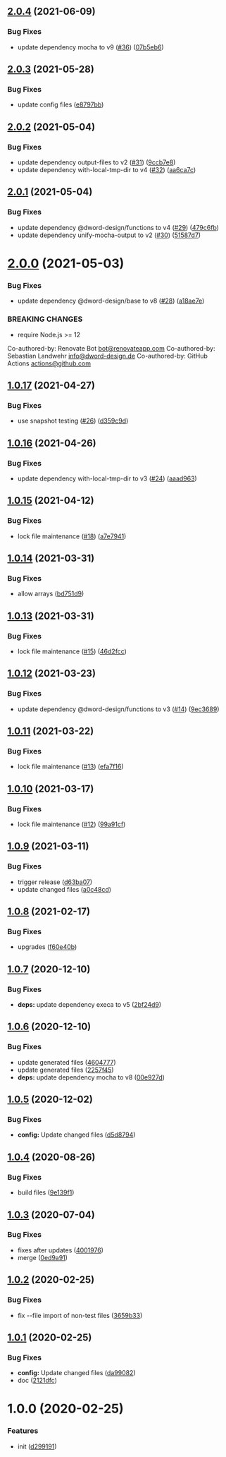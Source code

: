 ## [2.0.4](https://github.com/dword-design/mocha-ui-exports-auto-describe/compare/v2.0.3...v2.0.4) (2021-06-09)


### Bug Fixes

* update dependency mocha to v9 ([#36](https://github.com/dword-design/mocha-ui-exports-auto-describe/issues/36)) ([07b5eb6](https://github.com/dword-design/mocha-ui-exports-auto-describe/commit/07b5eb645f1861b1c2ee7d984c86e146762f6b4c))

## [2.0.3](https://github.com/dword-design/mocha-ui-exports-auto-describe/compare/v2.0.2...v2.0.3) (2021-05-28)


### Bug Fixes

* update config files ([e8797bb](https://github.com/dword-design/mocha-ui-exports-auto-describe/commit/e8797bbbb8bd22d1c2ef3a8a332437d4a7d16f41))

## [2.0.2](https://github.com/dword-design/mocha-ui-exports-auto-describe/compare/v2.0.1...v2.0.2) (2021-05-04)


### Bug Fixes

* update dependency output-files to v2 ([#31](https://github.com/dword-design/mocha-ui-exports-auto-describe/issues/31)) ([9ccb7e8](https://github.com/dword-design/mocha-ui-exports-auto-describe/commit/9ccb7e81d97198b43951b43b9ffd6484efddc6c1))
* update dependency with-local-tmp-dir to v4 ([#32](https://github.com/dword-design/mocha-ui-exports-auto-describe/issues/32)) ([aa6ca7c](https://github.com/dword-design/mocha-ui-exports-auto-describe/commit/aa6ca7c8701cb8344509571128c6fabf65cb1768))

## [2.0.1](https://github.com/dword-design/mocha-ui-exports-auto-describe/compare/v2.0.0...v2.0.1) (2021-05-04)


### Bug Fixes

* update dependency @dword-design/functions to v4 ([#29](https://github.com/dword-design/mocha-ui-exports-auto-describe/issues/29)) ([479c6fb](https://github.com/dword-design/mocha-ui-exports-auto-describe/commit/479c6fb98462a376347e8d3ad87e2cecd25f989e))
* update dependency unify-mocha-output to v2 ([#30](https://github.com/dword-design/mocha-ui-exports-auto-describe/issues/30)) ([51587d7](https://github.com/dword-design/mocha-ui-exports-auto-describe/commit/51587d7dfc2bd9ef53c4ae9dfda519c65507c252))

# [2.0.0](https://github.com/dword-design/mocha-ui-exports-auto-describe/compare/v1.0.17...v2.0.0) (2021-05-03)


### Bug Fixes

* update dependency @dword-design/base to v8 ([#28](https://github.com/dword-design/mocha-ui-exports-auto-describe/issues/28)) ([a18ae7e](https://github.com/dword-design/mocha-ui-exports-auto-describe/commit/a18ae7e27f1e27388b3bfd0f555e82c54a03af12))


### BREAKING CHANGES

* require Node.js >= 12

Co-authored-by: Renovate Bot <bot@renovateapp.com>
Co-authored-by: Sebastian Landwehr <info@dword-design.de>
Co-authored-by: GitHub Actions <actions@github.com>

## [1.0.17](https://github.com/dword-design/mocha-ui-exports-auto-describe/compare/v1.0.16...v1.0.17) (2021-04-27)


### Bug Fixes

* use snapshot testing ([#26](https://github.com/dword-design/mocha-ui-exports-auto-describe/issues/26)) ([d359c9d](https://github.com/dword-design/mocha-ui-exports-auto-describe/commit/d359c9d4daff93a3971a6f430586f7183d586da5))

## [1.0.16](https://github.com/dword-design/mocha-ui-exports-auto-describe/compare/v1.0.15...v1.0.16) (2021-04-26)


### Bug Fixes

* update dependency with-local-tmp-dir to v3 ([#24](https://github.com/dword-design/mocha-ui-exports-auto-describe/issues/24)) ([aaad963](https://github.com/dword-design/mocha-ui-exports-auto-describe/commit/aaad963f963e39df120ffdb7e5c65619b91f4c36))

## [1.0.15](https://github.com/dword-design/mocha-ui-exports-auto-describe/compare/v1.0.14...v1.0.15) (2021-04-12)


### Bug Fixes

* lock file maintenance ([#18](https://github.com/dword-design/mocha-ui-exports-auto-describe/issues/18)) ([a7e7941](https://github.com/dword-design/mocha-ui-exports-auto-describe/commit/a7e7941cad8f694f0eadb1a170d873e0d6afe059))

## [1.0.14](https://github.com/dword-design/mocha-ui-exports-auto-describe/compare/v1.0.13...v1.0.14) (2021-03-31)


### Bug Fixes

* allow arrays ([bd751d9](https://github.com/dword-design/mocha-ui-exports-auto-describe/commit/bd751d946ab7bf473145725cb6ade1901b28962f))

## [1.0.13](https://github.com/dword-design/mocha-ui-exports-auto-describe/compare/v1.0.12...v1.0.13) (2021-03-31)


### Bug Fixes

* lock file maintenance ([#15](https://github.com/dword-design/mocha-ui-exports-auto-describe/issues/15)) ([46d2fcc](https://github.com/dword-design/mocha-ui-exports-auto-describe/commit/46d2fccb6dc3ff411804a70fcf7d8e7224e88d05))

## [1.0.12](https://github.com/dword-design/mocha-ui-exports-auto-describe/compare/v1.0.11...v1.0.12) (2021-03-23)


### Bug Fixes

* update dependency @dword-design/functions to v3 ([#14](https://github.com/dword-design/mocha-ui-exports-auto-describe/issues/14)) ([9ec3689](https://github.com/dword-design/mocha-ui-exports-auto-describe/commit/9ec3689336eeaea5cc9d670be7685656683a76be))

## [1.0.11](https://github.com/dword-design/mocha-ui-exports-auto-describe/compare/v1.0.10...v1.0.11) (2021-03-22)


### Bug Fixes

* lock file maintenance ([#13](https://github.com/dword-design/mocha-ui-exports-auto-describe/issues/13)) ([efa7f16](https://github.com/dword-design/mocha-ui-exports-auto-describe/commit/efa7f16fa26a14769eb322ed610d8d01a14fd06a))

## [1.0.10](https://github.com/dword-design/mocha-ui-exports-auto-describe/compare/v1.0.9...v1.0.10) (2021-03-17)


### Bug Fixes

* lock file maintenance ([#12](https://github.com/dword-design/mocha-ui-exports-auto-describe/issues/12)) ([99a91cf](https://github.com/dword-design/mocha-ui-exports-auto-describe/commit/99a91cfe4c6551c43e6803bf9e4793cb774dce34))

## [1.0.9](https://github.com/dword-design/mocha-ui-exports-auto-describe/compare/v1.0.8...v1.0.9) (2021-03-11)


### Bug Fixes

* trigger release ([d63ba07](https://github.com/dword-design/mocha-ui-exports-auto-describe/commit/d63ba073a83d59cc56a7b35539ed15688ca59460))
* update changed files ([a0c48cd](https://github.com/dword-design/mocha-ui-exports-auto-describe/commit/a0c48cd1562d3bb290e99488caf12b4784f1022c))

## [1.0.8](https://github.com/dword-design/mocha-ui-exports-auto-describe/compare/v1.0.7...v1.0.8) (2021-02-17)


### Bug Fixes

* upgrades ([f60e40b](https://github.com/dword-design/mocha-ui-exports-auto-describe/commit/f60e40be78aa1c1f4a8eb50742c551972d6a9938))

## [1.0.7](https://github.com/dword-design/mocha-ui-exports-auto-describe/compare/v1.0.6...v1.0.7) (2020-12-10)


### Bug Fixes

* **deps:** update dependency execa to v5 ([2bf24d9](https://github.com/dword-design/mocha-ui-exports-auto-describe/commit/2bf24d909f2ce3d39dc1e23a661c7bace63af1bc))

## [1.0.6](https://github.com/dword-design/mocha-ui-exports-auto-describe/compare/v1.0.5...v1.0.6) (2020-12-10)


### Bug Fixes

* update generated files ([4604777](https://github.com/dword-design/mocha-ui-exports-auto-describe/commit/46047779b16b2f084c37e1da39d607d970b7a34b))
* update generated files ([2257f45](https://github.com/dword-design/mocha-ui-exports-auto-describe/commit/2257f45e0441ea801538e1483c6738e1f02b02b5))
* **deps:** update dependency mocha to v8 ([00e927d](https://github.com/dword-design/mocha-ui-exports-auto-describe/commit/00e927d7861aa29834fad240287e4a37ba0137af))

## [1.0.5](https://github.com/dword-design/mocha-ui-exports-auto-describe/compare/v1.0.4...v1.0.5) (2020-12-02)


### Bug Fixes

* **config:** Update changed files ([d5d8794](https://github.com/dword-design/mocha-ui-exports-auto-describe/commit/d5d87943751083bccd2bc25da23d38bf95d38e07))

## [1.0.4](https://github.com/dword-design/mocha-ui-exports-auto-describe/compare/v1.0.3...v1.0.4) (2020-08-26)


### Bug Fixes

* build files ([9e139f1](https://github.com/dword-design/mocha-ui-exports-auto-describe/commit/9e139f1c1ff14cee5ee94daea11716f8bee4d6dc))

## [1.0.3](https://github.com/dword-design/mocha-ui-exports-auto-describe/compare/v1.0.2...v1.0.3) (2020-07-04)


### Bug Fixes

* fixes after updates ([4001976](https://github.com/dword-design/mocha-ui-exports-auto-describe/commit/4001976946a52d9fe1520b75c8d90f639ae07bfb))
* merge ([0ed9a91](https://github.com/dword-design/mocha-ui-exports-auto-describe/commit/0ed9a91448f2c3259e3b417523f0af519273ca5f))

## [1.0.2](https://github.com/dword-design/mocha-ui-exports-auto-describe/compare/v1.0.1...v1.0.2) (2020-02-25)


### Bug Fixes

* fix --file import of non-test files ([3659b33](https://github.com/dword-design/mocha-ui-exports-auto-describe/commit/3659b336711195ad5457ef55451a14f092784c31))

## [1.0.1](https://github.com/dword-design/mocha-ui-exports-auto-describe/compare/v1.0.0...v1.0.1) (2020-02-25)


### Bug Fixes

* **config:** Update changed files ([da99082](https://github.com/dword-design/mocha-ui-exports-auto-describe/commit/da99082e1d325e54652a604afebaf38ce8e4c2c0))
* doc ([2121dfc](https://github.com/dword-design/mocha-ui-exports-auto-describe/commit/2121dfc8d58c6982468e6a1749f955e749550968))

# 1.0.0 (2020-02-25)


### Features

* init ([d299191](https://github.com/dword-design/mocha-ui-exports-auto-describe/commit/d29919138af83f7a8b7ec8a32db508e6aec8c1d7))
